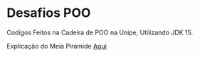 # Desafios POO

Codigos Feitos na Cadeira de POO na Unipe, Utilizando JDK 15.

Explicação do Meia Piramide <a href = "https://www.youtube.com/watch?v=X4AXLUICQ90">Aqui</a>
